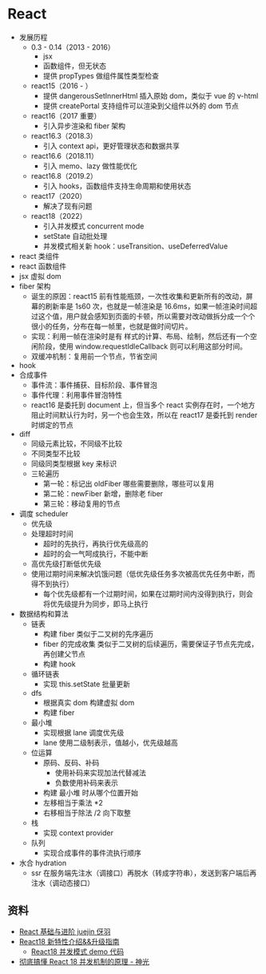 # React

- 发展历程
  - 0.3 - 0.14（2013 - 2016）
    - jsx
    - 函数组件，但无状态
    - 提供 propTypes 做组件属性类型检查
  - react15（2016 - ）
    - 提供 dangerousSetInnerHtml 插入原始 dom，类似于 vue 的 v-html
    - 提供 createPortal 支持组件可以渲染到父组件以外的 dom 节点
  - react16（2017 重要）
    - 引入异步渲染和 fiber 架构
  - react16.3（2018.3）
    - 引入 context api，更好管理状态和数据共享
  - react16.6（2018.11）
    - 引入 memo、lazy 做性能优化
  - react16.8（2019.2）
    - 引入 hooks，函数组件支持生命周期和使用状态
  - react17（2020）
    - 解决了现有问题
  - react18（2022）
    - 引入并发模式 concurrent mode
    - setState 自动批处理
    - 并发模式相关新 hook：useTransition、useDeferredValue
- react 类组件
- react 函数组件
- jsx 虚拟 dom
- fiber 架构
  - 诞生的原因：react15 前有性能瓶颈，一次性收集和更新所有的改动，屏幕的刷新率是 1s60 次，也就是一帧渲染是 16.6ms，如果一帧渲染时间超过这个值，用户就会感知到页面的卡顿，所以需要对改动做拆分成一个个很小的任务，分布在每一帧里，也就是做时间切片。
  - 实现：利用一帧在渲染时是有 样式的计算、布局、绘制，然后还有一个空闲阶段，使用 window.requestIdleCallback 则可以利用这部分时间。
  - 双缓冲机制：复用前一个节点，节省空间
- hook
- 合成事件
  - 事件流：事件捕获、目标阶段、事件冒泡
  - 事件代理：利用事件冒泡特性
  - react16 是委托到 document 上，但当多个 react 实例存在时，一个地方阻止时间默认行为时，另一个也会生效，所以在 react17 是委托到 render 时绑定的节点
- diff
  - 同级元素比较，不同级不比较
  - 不同类型不比较
  - 同级同类型根据 key 来标识
  - 三轮遍历
    - 第一轮：标记出 oldFiber 哪些需要删除，哪些可以复用
    - 第二轮：newFiber 新增，删除老 fiber
    - 第三轮：移动复用的节点
- 调度 scheduler
  - 优先级
  - 处理超时时间
    - 超时的先执行，再执行优先级高的
    - 超时的会一气呵成执行，不能中断
  - 高优先级打断低优先级
  - 使用过期时间来解决饥饿问题（低优先级任务多次被高优先任务中断，而得不到执行）
    - 每个优先级都有一个过期时间，如果在过期时间内没得到执行，则会将优先级提升为同步，即马上执行
- 数据结构和算法
  - 链表
    - 构建 fiber 类似于二叉树的先序遍历
    - fiber 的完成收集 类似于二叉树的后续遍历，需要保证子节点先完成，再创建父节点
    - 构建 hook
  - 循环链表
    - 实现 this.setState 批量更新
  - dfs
    - 根据真实 dom 构建虚拟 dom
    - 构建 fiber
  - 最小堆
    - 实现根据 lane 调度优先级
    - lane 使用二级制表示，值越小，优先级越高
  - 位运算
    - 原码、反码、补码
      - 使用补码来实现加法代替减法
      - 负数使用补码来表示
    - 构建 最小堆 时从哪个位置开始
    - 左移相当于乘法 \*2
    - 右移相当于除法 /2 向下取整
  - 栈
    - 实现 context provider
  - 队列
    - 实现合成事件的事件流执行顺序
- 水合 hydration
  - ssr 在服务端先注水（调接口）再脱水（转成字符串），发送到客户端后再注水（调动态接口）

## 资料

- [React 基础与进阶 juejin 伢羽](https://juejin.cn/column/7142674773930147853)
- [React18 新特性介绍&&升级指南](https://juejin.cn/post/7104917497530286111)
  - [React18 并发模式 demo 代码](https://codesandbox.io/p/sandbox/winter-cherry-ss-forked-pxnphz?file=%2Fsrc%2Findex.js)
- [彻底搞懂 React 18 并发机制的原理 - 神光](https://juejin.cn/post/7171231346361106440)
